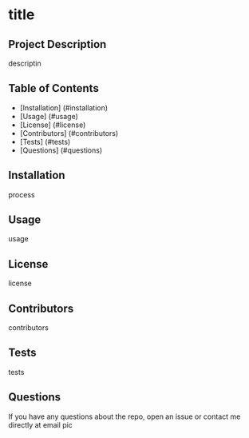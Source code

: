 # title
 
## Project Description
descriptin
 
## Table of Contents
* [Installation] (#installation)
* [Usage] (#usage)
* [License] (#license)
* [Contributors] (#contributors)
* [Tests] (#tests)
* [Questions] (#questions)

 
<a name="installation"></a>
## Installation
process
 
<a name='usage'></a>
## Usage
usage
 
<a name="license"></a>
## License
license
 
<a name="contributors"></a>
## Contributors
contributors
 
<a name="tests"></a>
## Tests
tests
 
<a name="questions"></a>
## Questions
If you have any questions about the repo, open an issue or contact me directly at email 
 pic